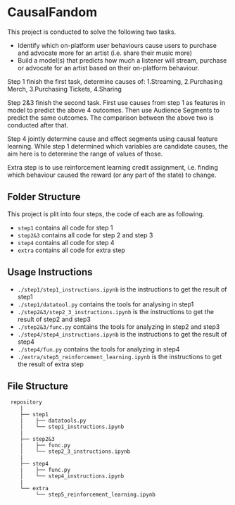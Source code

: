 # CausalFandom
This project is conducted to solve the following two tasks.
- Identify which on-platform user behaviours cause users to purchase and advocate more for an artist  (i.e. share their music more)
- Build a model(s) that predicts how much a listener will stream, purchase or advocate for an artist based on their on-platform behaviour.

Step 1 finish the first task, determine causes of: 1.Streaming, 2.Purchasing Merch, 3.Purchasing Tickets, 4.Sharing 

Step 2&3 finish the second task. First use causes from step 1 as features in model to predict the above 4 outcomes. 
Then use Audience Segments to predict the same outcomes. 
The comparison between the above two is conducted after that.

Step 4 jointly determine cause and effect segments using causal feature learning. 
While step 1 determined which variables are candidate causes, the aim here is to determine the range of values of those.

Extra step is to use reinforcement learning credit assignment, i.e. 
finding which behaviour caused the reward (or any part of the state) to change.


## Folder Structure
This project is plit into four steps, the code of each are as following.
- `step1` contains all code for step 1
- `step2&3` contains all code for step 2 and step 3
- `step4` contains all code for step 4
- `extra` contains all code for extra step

## Usage Instructions
- `./step1/step1_instructions.ipynb` is the instructions to get the result of step1
- `./step1/datatool.py` contains the tools for analysing in step1
- `./step2&3/step2_3_instructions.ipynb` is the instructions to get the result of step2 and step3
- `./step2&3/func.py` contains the tools for analyzing in step2 and step3
- `./step4/step4_instructions.ipynb` is the instructions to get the result of step4
- `./step4/fun.py` contains the tools for analyzing in step4
- `./extra/step5_reinforcement_learning.ipynb` is the instructions to get the result of extra step

## File Structure
```
 repository
    |
    ├── step1
    |    ├── datatools.py
    │    └── step1_instructions.ipynb
    |
    ├── step2&3
    |    ├── func.py
    │    └── step2_3_instructions.ipynb
    |
    ├── step4
    |    ├── func.py
    │    └── step4_instructions.ipynb
    |
    └── extra
         └── step5_reinforcement_learning.ipynb
```
